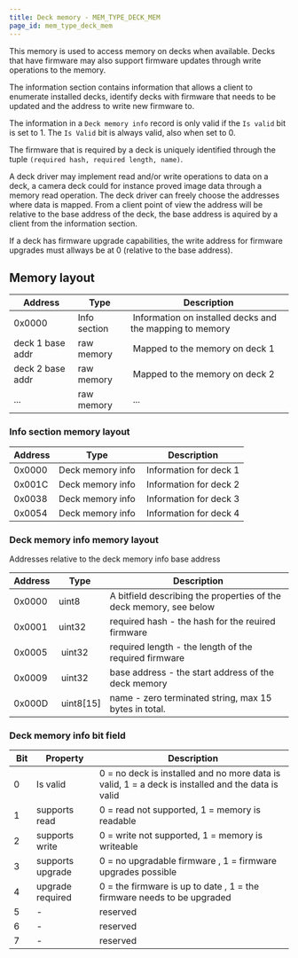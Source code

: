 ```yaml
---
title: Deck memory - MEM_TYPE_DECK_MEM
page_id: mem_type_deck_mem
---
```


This memory is used to access memory on decks when available. Decks that have firmware may also
support firmware updates through write operations to the memory.

The information section contains information that allows a client to enumerate installed decks,
identify decks with firmware that needs to be updated and the address to write new firmware to.

The information in a `Deck memory info` record is only valid if the `Is valid` bit is set to 1. The `Is Valid` bit
is always valid, also when set to 0.

The firmware that is required by a deck is uniquely identified through the tuple `(required hash, required length, name)`.

A deck driver may implement read and/or write operations to data on a deck, a camera deck could for
instance proved image data through a memory read operation. The deck driver can freely choose the addresses
where data is mapped. From a client point of view the address will be relative to the base address of the deck,
the base address is aquired by a client from the information section.

If a deck has firmware upgrade capabilities, the write address for firmware upgrades must allways be at 0 (relative
to the base address).

## Memory layout

| Address           | Type         | Description                                              |
|-------------------|--------------|----------------------------------------------------------|
| 0x0000            | Info section | Information on installed decks and the mapping to memory |
| deck 1 base addr  | raw memory   | Mapped to the memory on deck 1                           |
| deck 2 base addr  | raw memory   | Mapped to the memory on deck 2                           |
| ...               | raw memory   | ...                                                      |


### Info section memory layout

| Address | Type             | Description            |
|---------|------------------|------------------------|
| 0x0000  | Deck memory info | Information for deck 1 |
| 0x001C  | Deck memory info | Information for deck 2 |
| 0x0038  | Deck memory info | Information for deck 3 |
| 0x0054  | Deck memory info | Information for deck 4 |


### Deck memory info memory layout

Addresses relative to the deck memory info base address

| Address | Type        | Description                                                        |
|---------|-------------|--------------------------------------------------------------------|
| 0x0000  | uint8       | A bitfield describing the properties of the deck memory, see below |
| 0x0001  | uint32      | required hash - the hash for the reuired firmware                  |
| 0x0005  | uint32      | required length - the length of the required firmware              |
| 0x0009  | uint32      | base address - the start address of the deck memory                |
| 0x000D  | uint8\[15\] | name - zero terminated string, max 15 bytes in total.              |


### Deck memory info bit field

| Bit | Property         | Description                                                                                       |
|-----|------------------|---------------------------------------------------------------------------------------------------|
| 0   | Is valid         | 0 = no deck is installed and no more data is valid, 1 = a deck is installed and the data is valid |
| 1   | supports read    | 0 = read not supported, 1 = memory is readable                                                    |
| 2   | supports write   | 0 = write not supported, 1 = memory is writeable                                                  |
| 3   | supports upgrade | 0 = no upgradable firmware , 1 = firmware upgrades possible                                       |
| 4   | upgrade required | 0 = the firmware is up to date , 1 = the firmware needs to be upgraded                            |
| 5   | -                | reserved                                                                                          |
| 6   | -                | reserved                                                                                          |
| 7   | -                | reserved                                                                                          |
